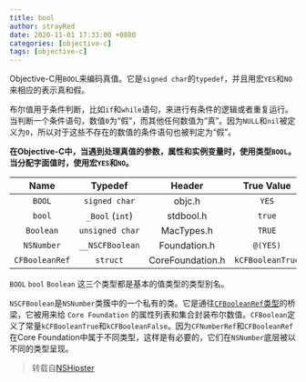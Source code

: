 ```yaml
---
title: bool 
author: strayRed
date: 2020-11-01 17:33:00 +0800
categories: [objective-c]
tags: [objective-c]
---
```


Objective-C用`BOOL`来编码真值。它是`signed char`的`typedef`，并且用宏`YES`和`NO`来相应的表示真和假。

布尔值用于条件判断，比如`if`和`while`语句，来进行有条件的逻辑或者重复运行。当判断一个条件语句，数值`0`为“假”，而其他任何数值为“真”。因为`NULL`和`nil`被定义为`0`，所以对于这些不存在的数值的条件语句也被判定为“假”。

**在Objective-C中，当遇到处理真值的参数，属性和实例变量时，使用类型`BOOL`。当分配字面值时，使用宏`YES`和`NO`。**

|      Name      |     Typedef     |      Header      |    True Value    |    False Value    |
| :------------: | :-------------: | :--------------: | :--------------: | :---------------: |
|     `BOOL`     |  `signed char`  |      objc.h      |      `YES`       |       `NO`        |
|     `bool`     | `_Bool` (`int`) |    stdbool.h     |      `true`      |      `false`      |
|   `Boolean`    | `unsigned char` |    MacTypes.h    |      `TRUE`      |      `FALSE`      |
|   `NSNumber`   | `__NSCFBoolean` |   Foundation.h   |     `@(YES)`     |      `@(NO)`      |
| `CFBooleanRef` |    `struct`     | CoreFoundation.h | `kCFBooleanTrue` | `kCFBooleanFalse` |

`BOOL` `bool` `Boolean` 这三个类型都是基本的值类型的类型别名。

`NSCFBoolean`是`NSNumber`类簇中的一个私有的类。它是通往[`CFBooleanRef`类型](https://developer.apple.com/library/mac/#documentation/CoreFoundation/Reference/CFBooleanRef/Reference/reference.html)的桥梁，它被用来给 `Core Foundation` 的属性列表和集合封装布尔数值。`CFBoolean`定义了常量`kCFBooleanTrue`和`kCFBooleanFalse`。因为`CFNumberRef`和`CFBooleanRef`在Core Foundation中属于不同类型，这样是有必要的，它们在`NSNumber`底层被以不同的类型呈现。

> 转载自[NSHipster](https://nshipster.com/bool/)